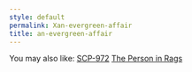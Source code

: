 ```yaml
---
style: default
permalink: Xan-evergreen-affair
title: an-evergreen-affair
---
```

You may also like:
[SCP-972](http://scp-wiki.net/scp-972)
[The Person in Rags](http://scp-wiki.net/the-person-in-rags)